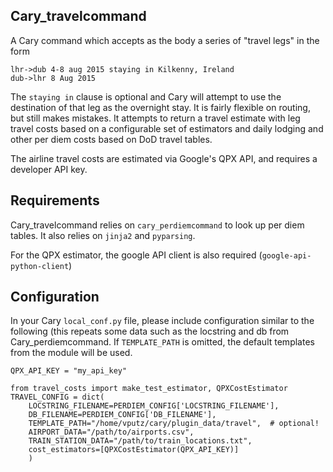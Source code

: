 Cary_travelcommand
------------------

A Cary command which accepts as the body a series of "travel legs"
in the form

```
lhr->dub 4-8 aug 2015 staying in Kilkenny, Ireland
dub->lhr 8 Aug 2015
```

The `staying in` clause is optional and Cary will attempt to use the destination
of that leg as the overnight stay.  It is fairly flexible on routing, but
still makes mistakes.  It attempts to return a travel estimate with leg
travel costs based on a configurable set of estimators and daily lodging and
other per diem costs based on DoD travel tables.

The airline travel costs are estimated via Google's QPX API, and requires a
developer API key.

Requirements
------------

Cary_travelcommand relies on `cary_perdiemcommand` to look up per diem tables.
It also relies on `jinja2` and `pyparsing`.

For the QPX estimator, the google API client is also required (`google-api-python-client`)

Configuration
-------------

In your Cary `local_conf.py` file, please include configuration similar to the following
(this repeats some data such as the locstring and db from Cary_perdiemcommand.
If `TEMPLATE_PATH` is omitted, the default templates from the module will be used.

```
QPX_API_KEY = "my_api_key"

from travel_costs import make_test_estimator, QPXCostEstimator
TRAVEL_CONFIG = dict(
    LOCSTRING_FILENAME=PERDIEM_CONFIG['LOCSTRING_FILENAME'],
    DB_FILENAME=PERDIEM_CONFIG['DB_FILENAME'],
    TEMPLATE_PATH="/home/vputz/cary/plugin_data/travel",  # optional!
    AIRPORT_DATA="/path/to/airports.csv",
    TRAIN_STATION_DATA="/path/to/train_locations.txt",
    cost_estimators=[QPXCostEstimator(QPX_API_KEY)]
    )
```
